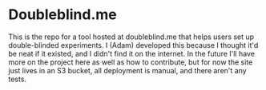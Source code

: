 # Doubleblind.me

This is the repo for a tool hosted at doubleblind.me that helps users set up double-blinded experiments.
I (Adam) developed this because I thought it'd be neat if it existed, and I didn't find it on the internet.
In the future I'll have more on the project here as well as how to contribute, but for now the site
just lives in an S3 bucket, all deployment is manual, and there aren't any tests.